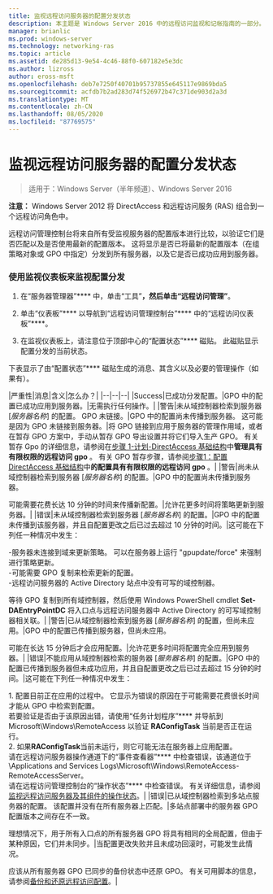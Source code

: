 ```yaml
---
title: 监视远程访问服务器的配置分发状态
description: 本主题是 Windows Server 2016 中的远程访问监视和记帐指南的一部分。
manager: brianlic
ms.prod: windows-server
ms.technology: networking-ras
ms.topic: article
ms.assetid: de285d13-9e54-4c46-88f0-607182e5e3dc
ms.author: lizross
author: eross-msft
ms.openlocfilehash: deb7e7250f40701b95737855e645117e9869bda5
ms.sourcegitcommit: acfdb7b2ad283d74f526972b47c371de903d2a3d
ms.translationtype: MT
ms.contentlocale: zh-CN
ms.lasthandoff: 08/05/2020
ms.locfileid: "87769575"
---
```

# <a name="monitor-the-configuration-distribution-status-of-the-remote-access-server"></a>监视远程访问服务器的配置分发状态

>适用于：Windows Server（半年频道）、Windows Server 2016

**注意：** Windows Server 2012 将 DirectAccess 和远程访问服务 (RAS) 组合到一个远程访问角色中。

远程访问管理控制台将来自所有受监视服务器的配置版本进行比较，以验证它们是否匹配以及是否使用最新的配置版本。 这将显示是否已将最新的配置版本（在组策略对象或 GPO 中指定）分发到所有服务器，以及它是否已成功应用到服务器。

### <a name="to-use-the-monitoring-dashboard-to-monitor-the-configuration-distribution"></a>使用监视仪表板来监视配置分发

1.  在“服务器管理器”**** 中，单击“工具”****，然后单击“远程访问管理”****。

2.  单击“仪表板”**** 以导航到“远程访问管理控制台”**** 中的“远程访问仪表板”****。

3.  在监视仪表板上，请注意位于顶部中心的“配置状态”**** 磁贴。 此磁贴显示配置分发的当前状态。

下表显示了由“配置状态”**** 磁贴生成的消息、其含义以及必要的管理操作（如果有）。

|严重性|消息|含义|怎么办？|
|--|--|--|
|Success|已成功分发配置。|GPO 中的配置已成功应用到服务器。|无需执行任何操作。|
|警告|未从域控制器检索到服务器 [*服务器名称*] 的配置。 GPO 未链接。|GPO 中的配置尚未传播到服务器。 这可能是因为 GPO 未链接到服务器。|将 GPO 链接到应用于服务器的管理作用域，或者在暂存 GPO 方案中，手动从暂存 GPO 导出设置并将它们导入生产 GPO。 有关暂存 Gpo 的详细信息，请参阅在[步骤 1-计划-DirectAccess 基础结构](../../directaccess/single-server-advanced/Step-1-Plan-the-DirectAccess-Infrastructure.md)中**管理具有有限权限的远程访问 gpo** 。 有关 GPO 暂存步骤，请参阅[步骤1：配置 DirectAccess 基础结构](../../directaccess/single-server-advanced/Step-1-Configuring-DirectAccess-Infrastructure.md)中**的配置具有有限权限的远程访问 gpo** 。|
|警告|尚未从域控制器检索到服务器 [*服务器名称*] 的配置。|GPO 中的配置尚未传播到服务器。<p>可能需要花费长达 10 分钟的时间来传播新配置。|允许花更多时间将策略更新到服务器。|
|错误|未从域控制器检索到服务器 [*服务器名称*] 的配置。|GPO 中的配置未传播到该服务器，并且自配置更改之后已过去超过 10 分钟的时间。|这可能在下列任一种情况中发生：<p>-服务器未连接到域来更新策略。 可以在服务器上运行 "gpupdate/force" 来强制进行策略更新。<br />-可能需要 GPO 复制来检索更新的配置。<br />-远程访问服务器的 Active Directory 站点中没有可写的域控制器。<p>等待 GPO 复制到所有域控制器，然后使用 Windows PowerShell cmdlet **Set-DAEntryPointDC** 将入口点与远程访问服务器中 Active Directory 的可写域控制器相关联。|
|警告|已从域控制器检索到服务器 [*服务器名称*] 的配置，但尚未应用。|GPO 中的配置已传播到服务器，但尚未应用。<p>可能在长达 15 分钟后才会应用配置。|允许花更多时间将配置完全应用到服务器。|
|错误|不能应用从域控制器检索的服务器 [*服务器名称*] 的配置。|GPO 中的配置已传播到服务器但未成功应用，并且自配置更改之后已过去超过 15 分钟的时间。|这可能在下列任一种情况中发生：<p>1. 配置目前正在应用的过程中。 它显示为错误的原因在于可能需要花费很长时间才能从 GPO 中检索到配置。<br />    若要验证是否由于该原因出错，请使用“任务计划程序”**** 并导航到 Microsoft\Windows\RemoteAccess 以验证 **RAConfigTask** 当前是否正在运行。<br />2. 如果**RAConfigTask**当前未运行，则它可能无法在服务器上应用配置。<br />    请在远程访问服务器操作通道下的“事件查看器”**** 中检查错误，该通道位于 \Applications and Services Logs\Microsoft\Windows\RemoteAccess-RemoteAccessServer。<br />    请在远程访问管理控制台的“操作状态”**** 中检查错误。 有关详细信息，请参阅[监视远程访问服务器及其组件的操作状态](Monitor-the-operations-status-of-the-Remote-Access-server-and-its-components.md)。|
|错误|已从域控制器检索到多站点服务器的配置。 该配置并没有在所有服务器上匹配。|多站点部署中的服务器 GPO 配置版本之间存在不一致。<p>理想情况下，用于所有入口点的所有服务器 GPO 将具有相同的全局配置，但由于某种原因，它们并未同步。|当配置更改失败并且未成功回滚时，可能发生此情况。<p>应该从所有服务器 GPO 已同步的备份状态中还原 GPO。 有关可用脚本的信息，请参阅[备份和还原远程访问配置](https://gallery.technet.microsoft.com/Back-up-and-Restore-Remote-e157e6a6)。|



